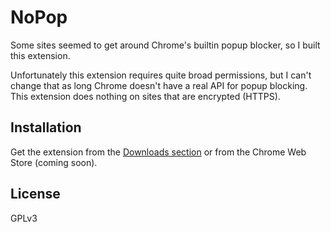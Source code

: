 # NoPop #

Some sites seemed to get around Chrome's builtin popup blocker, so I built this extension.

Unfortunately this extension requires quite broad permissions, but I can't change that as long Chrome doesn't have a real API for popup blocking. This extension does nothing on sites that are encrypted (HTTPS).

## Installation ##

Get the extension from the [Downloads section](https://github.com/JannesMeyer/NoPop/downloads) or from the Chrome Web Store (coming soon).

## License ##

GPLv3